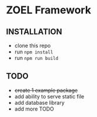 # ZOEL Framework

## INSTALLATION
- clone this repo
- run `npm install`
- run `npm run build`

## TODO
- ~~create 1 example package~~
- add ability to serve static file
- add database library
- add more TODO